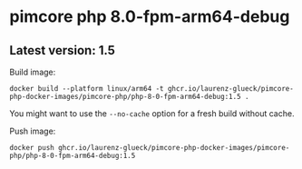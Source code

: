 # pimcore php 8.0-fpm-arm64-debug

## Latest version: 1.5

Build image: 
```
docker build --platform linux/arm64 -t ghcr.io/laurenz-glueck/pimcore-php-docker-images/pimcore-php/php-8-0-fpm-arm64-debug:1.5 .
```

You might want to use the `--no-cache` option for a fresh build without cache.

Push image:
```
docker push ghcr.io/laurenz-glueck/pimcore-php-docker-images/pimcore-php/php-8-0-fpm-arm64-debug:1.5
```
